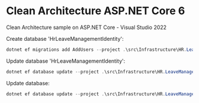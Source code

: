 # Clean Architecture ASP.NET Core 6
Clean Architecture sample on ASP.NET Core - Visual Studio 2022

Create database 'HrLeaveManagementIdentity':
```powershell
dotnet ef migrations add AddUsers --project .\src\Infrastructure\HR.LeaveManagement.Identity\HR.LeaveManagement.Identity.csproj --startup-project .\src\API\HR.LeaveManagement.Api\HR.LeaveManagement.Api.csproj --context LeaveManagementIdentityDbContext
```

Update database 'HrLeaveManagementIdentity':
```powershell
dotnet ef database update --project .\src\Infrastructure\HR.LeaveManagement.Identity\HR.LeaveManagement.Identity.csproj --startup-project .\src\API\HR.LeaveManagement.Api\HR.LeaveManagement.Api.csproj --context LeaveManagementIdentityDbContext
```

Update database:
```powershell
dotnet ef database update --project .\src\Infrastructure\HR.LeaveManagement.Persistance\HR.LeaveManagement.Persistance.csproj --startup-project .\src\API\HR.LeaveManagement.Api\HR.LeaveManagement.Api.csproj
```